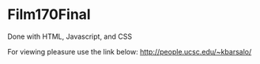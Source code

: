 # Film170Final
Done with HTML, Javascript, and CSS

For viewing pleasure use the link below:
http://people.ucsc.edu/~kbarsalo/
